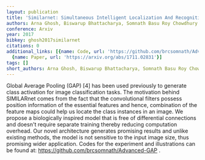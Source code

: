 ```yaml
---
layout: publication
title: 'Similarnet: Simultaneous Intelligent Localization And Recognition Network'
authors: Arna Ghosh, Biswarup Bhattacharya, Somnath Basu Roy Chowdhury
conference: Arxiv
year: 2017
bibkey: ghosh2017similarnet
citations: 0
additional_links: [{name: Code, url: 'https://github.com/brcsomnath/Advanced-GAP'},
  {name: Paper, url: 'https://arxiv.org/abs/1711.02831'}]
tags: []
short_authors: Arna Ghosh, Biswarup Bhattacharya, Somnath Basu Roy Chowdhury
---
```

Global Average Pooling (GAP) [4] has been used previously to generate class
activation for image classification tasks. The motivation behind SIMILARnet
comes from the fact that the convolutional filters possess position information
of the essential features and hence, combination of the feature maps could help
us locate the class instances in an image. We propose a biologically inspired
model that is free of differential connections and doesn't require separate
training thereby reducing computation overhead. Our novel architecture
generates promising results and unlike existing methods, the model is not
sensitive to the input image size, thus promising wider application. Codes for
the experiment and illustrations can be found at:
https://github.com/brcsomnath/Advanced-GAP .
